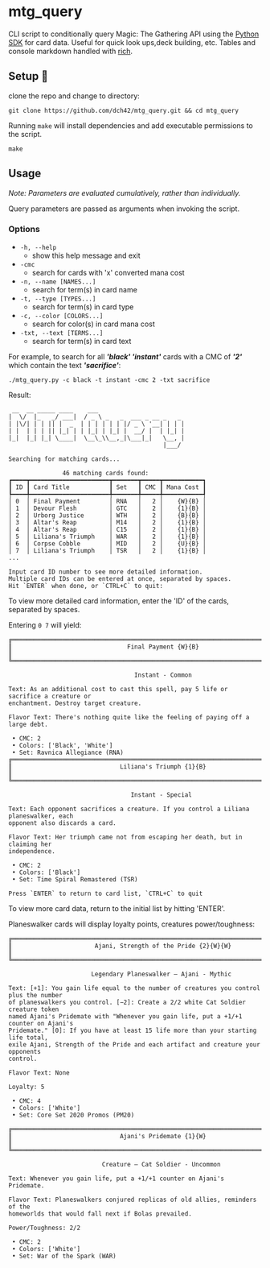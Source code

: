 # mtg_query
CLI script to conditionally query Magic: The Gathering API using the [Python SDK](https://github.com/MagicTheGathering/mtg-sdk-python) for card data. Useful for quick look ups,deck building, etc. Tables and console markdown handled with [rich](https://github.com/willmcgugan/rich).

## Setup 🔧
clone the repo and change to directory:
~~~
git clone https://github.com/dch42/mtg_query.git && cd mtg_query
~~~

Running `make` will install dependencies and add executable permissions to the script.

~~~
make
~~~

## Usage
*Note: Parameters are evaluated cumulatively, rather than individually.*

Query parameters are passed as arguments when invoking the script. 

### Options
- `-h, --help`
    - show this help message and exit
- `-cmc`
    - search for cards with 'x' converted mana cost     
- `-n, --name [NAMES...]`
    - search for term(s) in card name
- `-t, --type [TYPES...]`
    - search for term(s) in card type
- `-c, --color [COLORS...]`
    - search for color(s) in card mana cost 
- `-txt, --text [TERMS...]`
    - search for term(s) in card text 

For example, to search for all ***'black' 'instant'*** cards with a CMC of ***'2'*** which contain the text ***'sacrifice'***:

~~~
./mtg_query.py -c black -t instant -cmc 2 -txt sacrifice
~~~

Result:

~~~
 __  __ _____ ____    ___                        
|  \/  |_   _/ ___|  / _ \ _   _  ___ _ __ _   _ 
| |\/| | | || |  _  | | | | | | |/ _ \ '__| | | |
| |  | | | || |_| | | |_| | |_| |  __/ |  | |_| |
|_|  |_| |_| \____|  \__\_\\__,_|\___|_|   \__, |
                                           |___/ 

Searching for matching cards...

               46 matching cards found:                
┏━━━━┳━━━━━━━━━━━━━━━━━━━━━━┳━━━━━━━┳━━━━━┳━━━━━━━━━━━┓
┃ ID ┃ Card Title           ┃ Set   ┃ CMC ┃ Mana Cost ┃
┡━━━━╇━━━━━━━━━━━━━━━━━━━━━━╇━━━━━━━╇━━━━━╇━━━━━━━━━━━┩
│ 0  │ Final Payment        │ RNA   │   2 │    {W}{B} │
│ 1  │ Devour Flesh         │ GTC   │   2 │    {1}{B} │
│ 2  │ Urborg Justice       │ WTH   │   2 │    {B}{B} │
│ 3  │ Altar's Reap         │ M14   │   2 │    {1}{B} │
│ 4  │ Altar's Reap         │ C15   │   2 │    {1}{B} │
│ 5  │ Liliana's Triumph    │ WAR   │   2 │    {1}{B} │
│ 6  │ Corpse Cobble        │ MID   │   2 │    {U}{B} │
│ 7  │ Liliana's Triumph    │ TSR   │   2 │    {1}{B} │
...

Input card ID number to see more detailed information.            
Multiple card IDs can be entered at once, separated by spaces.            
Hit `ENTER` when done, or `CTRL+C` to quit: 
~~~

To view more detailed card information, enter the 'ID' of the cards, separated by spaces.

Entering `0 7` will yield:

~~~
╔════════════════════════════════════════════════════════════════════════════════════╗
║                                Final Payment {W}{B}                                ║
╚════════════════════════════════════════════════════════════════════════════════════╝

                                   Instant - Common                                   

Text: As an additional cost to cast this spell, pay 5 life or sacrifice a creature or 
enchantment. Destroy target creature.                                                 

Flavor Text: There's nothing quite like the feeling of paying off a large debt.       

 • CMC: 2                                                                             
 • Colors: ['Black', 'White']                                                         
 • Set: Ravnica Allegiance (RNA)                                                      
╔════════════════════════════════════════════════════════════════════════════════════╗
║                              Liliana's Triumph {1}{B}                              ║
╚════════════════════════════════════════════════════════════════════════════════════╝

                                  Instant - Special                                   

Text: Each opponent sacrifices a creature. If you control a Liliana planeswalker, each
opponent also discards a card.                                                        

Flavor Text: Her triumph came not from escaping her death, but in claiming her        
independence.                                                                         

 • CMC: 2                                                                             
 • Colors: ['Black']                                                                  
 • Set: Time Spiral Remastered (TSR)

Press `ENTER` to return to card list, `CTRL+C` to quit
~~~

To view more card data, return to the initial list by hitting 'ENTER'.

Planeswalker cards will display loyalty points, creatures power/toughness:
~~~
╔════════════════════════════════════════════════════════════════════════════════════╗
║                       Ajani, Strength of the Pride {2}{W}{W}                       ║
╚════════════════════════════════════════════════════════════════════════════════════╝

                       Legendary Planeswalker — Ajani - Mythic                        

Text: [+1]: You gain life equal to the number of creatures you control plus the number
of planeswalkers you control. [−2]: Create a 2/2 white Cat Soldier creature token     
named Ajani's Pridemate with "Whenever you gain life, put a +1/+1 counter on Ajani's  
Pridemate." [0]: If you have at least 15 life more than your starting life total,     
exile Ajani, Strength of the Pride and each artifact and creature your opponents      
control.                                                                              

Flavor Text: None                                                                     

Loyalty: 5                                                                            

 • CMC: 4                                                                             
 • Colors: ['White']                                                                  
 • Set: Core Set 2020 Promos (PM20)  

╔════════════════════════════════════════════════════════════════════════════════════╗
║                              Ajani's Pridemate {1}{W}                              ║
╚════════════════════════════════════════════════════════════════════════════════════╝

                          Creature — Cat Soldier - Uncommon                           

Text: Whenever you gain life, put a +1/+1 counter on Ajani's Pridemate.               

Flavor Text: Planeswalkers conjured replicas of old allies, reminders of the          
homeworlds that would fall next if Bolas prevailed.                                   

Power/Toughness: 2/2                                                                  

 • CMC: 2                                                                             
 • Colors: ['White']                                                                  
 • Set: War of the Spark (WAR)                                                        
 ~~~
